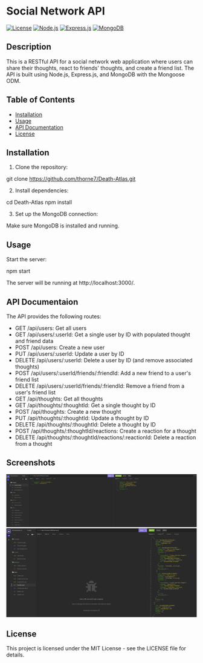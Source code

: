 # Social Network API

[![License](https://img.shields.io/badge/License-MIT-blue.svg)](https://opensource.org/licenses/MIT)
[![Node.js](https://img.shields.io/badge/Node.js-14.x-green.svg)](https://nodejs.org/)
[![Express.js](https://img.shields.io/badge/Express.js-4.x-orange.svg)](https://expressjs.com/)
[![MongoDB](https://img.shields.io/badge/MongoDB-4.x-green.svg)](https://www.mongodb.com/)

## Description

This is a RESTful API for a social network web application where users can share their thoughts, react to friends' thoughts, and create a friend list. The API is built using Node.js, Express.js, and MongoDB with the Mongoose ODM.

## Table of Contents

- [Installation](#installation)
- [Usage](#usage)
- [API Documentation](#api-documentation)
- [License](#license)

## Installation

1. Clone the repository:

git clone https://github.com/thorne7/Death-Atlas.git

2. Install dependencies:

cd Death-Atlas
npm install

3. Set up the MongoDB connection:

Make sure MongoDB is installed and running.

## Usage

Start the server:

npm start

The server will be running at http://localhost:3000/.

## API Documentaion 

The API provides the following routes:

- GET /api/users: Get all users
- GET /api/users/:userId: Get a single user by ID with populated thought and friend data
- POST /api/users: Create a new user
- PUT /api/users/:userId: Update a user by ID
- DELETE /api/users/:userId: Delete a user by ID (and remove associated thoughts)
- POST /api/users/:userId/friends/:friendId: Add a new friend to a user's friend list
- DELETE /api/users/:userId/friends/:friendId: Remove a friend from a user's friend list
- GET /api/thoughts: Get all thoughts
- GET /api/thoughts/:thoughtId: Get a single thought by ID
- POST /api/thoughts: Create a new thought
- PUT /api/thoughts/:thoughtId: Update a thought by ID
- DELETE /api/thoughts/:thoughtId: Delete a thought by ID
- POST /api/thoughts/:thoughtId/reactions: Create a reaction for a thought
- DELETE /api/thoughts/:thoughtId/reactions/:reactionId: Delete a reaction from a thought

## Screenshots

![Screenshot 1](./assets/Capture.JPG)
![Screenshot 2](./assets/Capture2.JPG)

## License
This project is licensed under the MIT License - see the LICENSE file for details.
